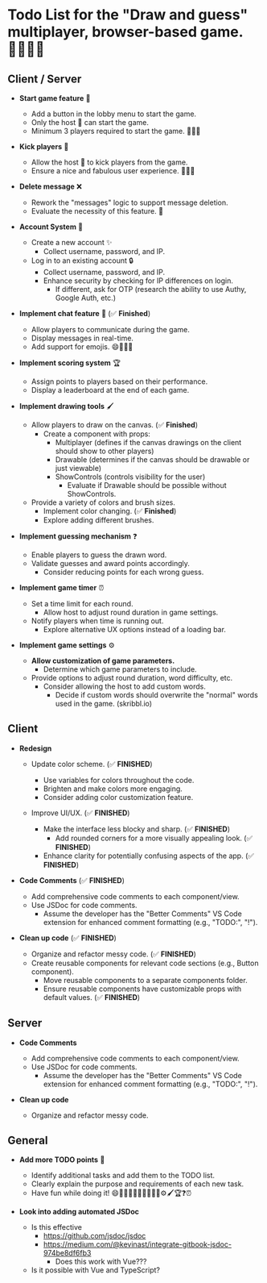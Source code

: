# Todo List for the "Draw and guess" multiplayer, browser-based game. 💪🏿💪🏿

## Client / Server

- **Start game feature** 🚀

  - Add a button in the lobby menu to start the game.
  - Only the host 👑 can start the game.
  - Minimum 3 players required to start the game. 👥👥👥

- **Kick players** 👢

  - Allow the host 👑 to kick players from the game.
  - Ensure a nice and fabulous user experience. 🌈💅🏼

- **Delete message** ❌

  - Rework the "messages" logic to support message deletion.
  - Evaluate the necessity of this feature. 👀

- **Account System** 📝

  - Create a new account ✨
    - Collect username, password, and IP.
  - Log in to an existing account 🔒
    - Collect username, password, and IP.
    - Enhance security by checking for IP differences on login.
      - If different, ask for OTP (research the ability to use Authy, Google Auth, etc.)

- **Implement chat feature** 💬 (✅ **Finished**)

  - Allow players to communicate during the game.
  - Display messages in real-time.
  - Add support for emojis. 😄🎉🔥🤣

- **Implement scoring system** 🏆

  - Assign points to players based on their performance.
  - Display a leaderboard at the end of each game.

- **Implement drawing tools** 🖌️

  - Allow players to draw on the canvas. (✅ **Finished**)
    - Create a component with props:
      - Multiplayer (defines if the canvas drawings on the client should show to other players)
      - Drawable (determines if the canvas should be drawable or just viewable)
      - ShowControls (controls visibility for the user)
        - Evaluate if Drawable should be possible without ShowControls.
  - Provide a variety of colors and brush sizes.
    - Implement color changing. (✅ **Finished**)
    - Explore adding different brushes.

- **Implement guessing mechanism** ❓

  - Enable players to guess the drawn word.
  - Validate guesses and award points accordingly.
    - Consider reducing points for each wrong guess.

- **Implement game timer** ⏰

  - Set a time limit for each round.
    - Allow host to adjust round duration in game settings.
  - Notify players when time is running out.
    - Explore alternative UX options instead of a loading bar.

- **Implement game settings** ⚙️
  - **Allow customization of game parameters.**
    - Determine which game parameters to include.
  - Provide options to adjust round duration, word difficulty, etc.
    - Consider allowing the host to add custom words.
      - Decide if custom words should overwrite the "normal" words used in the game. (skribbl.io)

## Client

- **Redesign**

  - Update color scheme. (✅ **FINISHED**)

    - Use variables for colors throughout the code.
    - Brighten and make colors more engaging.
    - Consider adding color customization feature.

  - Improve UI/UX. (✅ **FINISHED**)
    - Make the interface less blocky and sharp. (✅ **FINISHED**)
      - Add rounded corners for a more visually appealing look. (✅ **FINISHED**)
    - Enhance clarity for potentially confusing aspects of the app. (✅ **FINISHED**)

- **Code Comments** (✅ **FINISHED**)

  - Add comprehensive code comments to each component/view.
  - Use JSDoc for code comments.
    - Assume the developer has the "Better Comments" VS Code extension for enhanced comment formatting (e.g., "TODO:", "!").

- **Clean up code** (✅ **FINISHED**)
  - Organize and refactor messy code. (✅ **FINISHED**)
  - Create reusable components for relevant code sections (e.g., Button component).
    - Move reusable components to a separate components folder.
    - Ensure reusable components have customizable props with default values. (✅ **FINISHED**)

## Server

- **Code Comments**
  - Add comprehensive code comments to each component/view.
  - Use JSDoc for code comments.
    - Assume the developer has the "Better Comments" VS Code extension for enhanced comment formatting (e.g., "TODO:", "!").

- **Clean up code**
  - Organize and refactor messy code.

## General

- **Add more TODO points** 📝

  - Identify additional tasks and add them to the TODO list.
  - Clearly explain the purpose and requirements of each new task.
  - Have fun while doing it! 😄🎉🔥🤣🚀💪🏿💅🏼🌈⚙️🖌️🏆❓⏰

- **Look into adding automated JSDoc**
  - Is this effective
    - https://github.com/jsdoc/jsdoc
    - https://medium.com/@kevinast/integrate-gitbook-jsdoc-974be8df6fb3
      - Does this work with Vue???
  - Is it possible with Vue and TypeScript?
